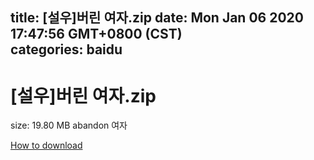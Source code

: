 
title: [설우]버린 여자.zip
date: Mon Jan 06 2020 17:47:56 GMT+0800 (CST)    
categories: baidu
---

# [설우]버린 여자.zip
size: 19.80 MB
 abandon 여자
 

[How to download](https://bpcam.bemobtrk.com/go/2ceec3aa-1ca2-46d6-b9ff-aaa5c184517c?jno=194)